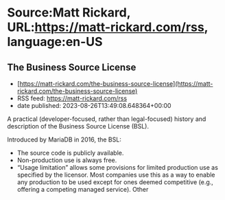 # Source:Matt Rickard, URL:https://matt-rickard.com/rss, language:en-US

## The Business Source License
 - [https://matt-rickard.com/the-business-source-license](https://matt-rickard.com/the-business-source-license)
 - RSS feed: https://matt-rickard.com/rss
 - date published: 2023-08-26T13:49:08.648364+00:00

A practical (developer-focused, rather than legal-focused) history and description of the Business Source License (BSL).

Introduced by MariaDB in 2016, the BSL:

 * The source code is publicly available.
 * Non-production use is always free.
 * “Usage limitation” allows some provisions for limited production use as specified by the licensor. Most companies use this as a way to enable any production to be used except for ones deemed competitive (e.g., offering a competing managed service). Other

